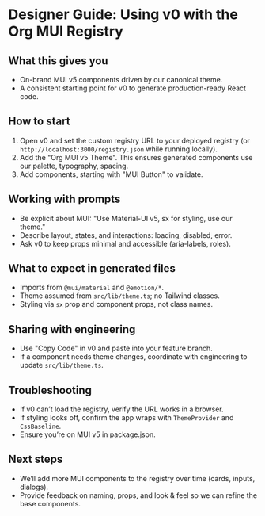 # Designer Guide: Using v0 with the Org MUI Registry

## What this gives you
- On-brand MUI v5 components driven by our canonical theme.
- A consistent starting point for v0 to generate production-ready React code.

## How to start
1. Open v0 and set the custom registry URL to your deployed registry (or `http://localhost:3000/registry.json` while running locally).
2. Add the "Org MUI v5 Theme". This ensures generated components use our palette, typography, spacing.
3. Add components, starting with "MUI Button" to validate.

## Working with prompts
- Be explicit about MUI: "Use Material-UI v5, sx for styling, use our theme."
- Describe layout, states, and interactions: loading, disabled, error.
- Ask v0 to keep props minimal and accessible (aria-labels, roles).

## What to expect in generated files
- Imports from `@mui/material` and `@emotion/*`.
- Theme assumed from `src/lib/theme.ts`; no Tailwind classes.
- Styling via `sx` prop and component props, not class names.

## Sharing with engineering
- Use "Copy Code" in v0 and paste into your feature branch.
- If a component needs theme changes, coordinate with engineering to update `src/lib/theme.ts`.

## Troubleshooting
- If v0 can’t load the registry, verify the URL works in a browser.
- If styling looks off, confirm the app wraps with `ThemeProvider` and `CssBaseline`.
- Ensure you’re on MUI v5 in package.json.

## Next steps
- We’ll add more MUI components to the registry over time (cards, inputs, dialogs).
- Provide feedback on naming, props, and look & feel so we can refine the base components.
